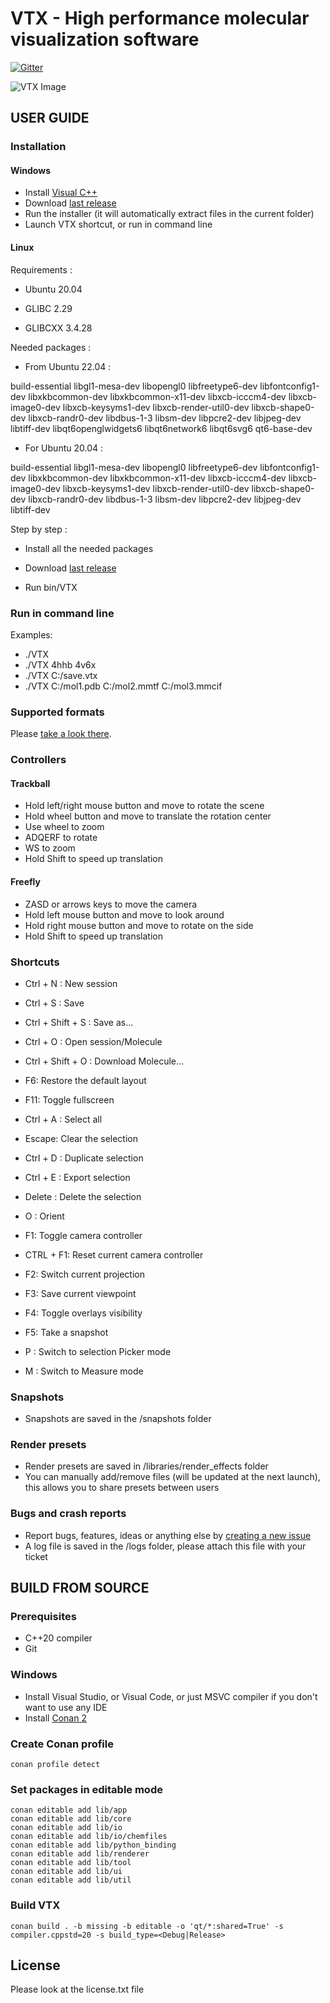 # VTX - High performance molecular visualization software
[![Gitter](https://badges.gitter.im/VTX_mol/VTX.svg)](https://gitter.im/VTX_mol/VTX?utm_source=badge&utm_medium=badge&utm_campaign=pr-badge)

![VTX Image](https://vtx.drugdesign.fr/assets/snapshots/2.png)

## USER GUIDE

### Installation

#### Windows

- Install [Visual C++](https://support.microsoft.com/fr-fr/help/2977003/the-latest-supported-visual-c-downloads)
- Download [last release](https://github.com/VTX-Molecular-Visualization/VTX/releases)
- Run the installer (it will automatically extract files in the current folder)
- Launch VTX shortcut, or run in command line

#### Linux

Requirements :

* Ubuntu 20.04

* GLIBC 2.29

* GLIBCXX 3.4.28

Needed packages :

* From Ubuntu 22.04 :

build-essential libgl1-mesa-dev libopengl0 libfreetype6-dev libfontconfig1-dev libxkbcommon-dev libxkbcommon-x11-dev libxcb-icccm4-dev libxcb-image0-dev libxcb-keysyms1-dev libxcb-render-util0-dev libxcb-shape0-dev libxcb-randr0-dev libdbus-1-3 libsm-dev libpcre2-dev libjpeg-dev libtiff-dev libqt6openglwidgets6 libqt6network6 libqt6svg6 qt6-base-dev

* For Ubuntu 20.04 :

build-essential libgl1-mesa-dev libopengl0 libfreetype6-dev libfontconfig1-dev libxkbcommon-dev libxkbcommon-x11-dev libxcb-icccm4-dev libxcb-image0-dev libxcb-keysyms1-dev libxcb-render-util0-dev libxcb-shape0-dev libxcb-randr0-dev libdbus-1-3 libsm-dev libpcre2-dev libjpeg-dev libtiff-dev

Step by step :

- Install all the needed packages

- Download [last release](https://github.com/VTX-Molecular-Visualization/VTX/releases)

- Run bin/VTX

### Run in command line

Examples:
- ./VTX
- ./VTX 4hhb 4v6x
- ./VTX C:/save.vtx
- ./VTX C:/mol1.pdb C:/mol2.mmtf C:/mol3.mmcif

### Supported formats

Please [take a look there](https://chemfiles.org/chemfiles/latest/formats.html).

### Controllers

#### Trackball

- Hold left/right mouse button and move to rotate the scene
- Hold wheel button and move to translate the rotation center
- Use wheel to zoom
- ADQERF to rotate
- WS to zoom
- Hold Shift to speed up translation

#### Freefly

- ZASD or arrows keys to move the camera
- Hold left mouse button and move to look around
- Hold right mouse button and move to rotate on the side
- Hold Shift to speed up translation

### Shortcuts

- Ctrl + N : New session
- Ctrl + S : Save
- Ctrl + Shift + S : Save as...
- Ctrl + O : Open session/Molecule
- Ctrl + Shift + O : Download Molecule...

- F6: Restore the default layout
- F11: Toggle fullscreen

- Ctrl + A : Select all
- Escape: Clear the selection

- Ctrl + D : Duplicate selection
- Ctrl + E : Export selection
- Delete : Delete the selection
- O : Orient

- F1: Toggle camera controller
- CTRL + F1: Reset current camera controller
- F2: Switch current projection
- F3: Save current viewpoint
- F4: Toggle overlays visibility
- F5: Take a snapshot

- P : Switch to selection Picker mode
- M : Switch to Measure mode


### Snapshots

- Snapshots are saved in the /snapshots folder

### Render presets

- Render presets are saved in /libraries/render_effects folder
- You can manually add/remove files (will be updated at the next launch), this allows you to share presets between users

### Bugs and crash reports

- Report bugs, features, ideas or anything else by [creating a new issue](https://gitlab.com/VTX_mol/VTX/-/issues)
- A log file is saved in the /logs folder, please attach this file with your ticket

## BUILD FROM SOURCE

### Prerequisites

- C++20 compiler
- Git

### Windows

- Install Visual Studio, or Visual Code, or just MSVC compiler if you don't want to use any IDE
- Install [Conan 2](https://conan.io/downloads)

### Create Conan profile

```
conan profile detect
```

### Set packages in editable mode

```
conan editable add lib/app
conan editable add lib/core
conan editable add lib/io
conan editable add lib/io/chemfiles
conan editable add lib/python_binding
conan editable add lib/renderer
conan editable add lib/tool
conan editable add lib/ui
conan editable add lib/util
```

### Build VTX

```
conan build . -b missing -b editable -o 'qt/*:shared=True' -s compiler.cppstd=20 -s build_type=<Debug|Release>
```

## License

Please look at the license.txt file
